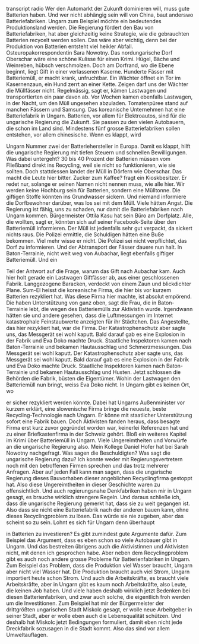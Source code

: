 transcript radio
Wer den Automarkt der Zukunft dominieren will, muss gute Batterien haben. Und wer nicht abhängig sein will von China, baut anderswo Batteriefabriken. Ungarn zum Beispiel möchte ein bedeutendes Produktionsland werden. Die Regierung fördert den Bau von Batteriefabriken, hat aber gleichzeitig keine Strategie, wie die gebrauchten Batterien recycelt werden sollen. Das wäre aber wichtig, denn bei der Produktion von Batterien entsteht viel heikler Abfall. Osteuropakorrespondentin Sara Nowotny. Das nordungarische Dorf Oberschar wäre eine schöne Kulisse für einen Krimi. Hügel, Bäche und Weinreben, hübsch verschmolzen. Doch am Dorfrand, wo die Ebene beginnt, liegt Gift in einer verlassenen Kaserne. Hunderte Fässer mit Batteriemüll, er macht krank, unfruchtbar. Ein Wächter öffnet ein Tor im Kasernenzaun, ein Hund zerrt an einer Kette. Zeigen darf uns der Wächter die Müllfässer nicht. Regelmässig, sagt er, kämen Lastwagen und transportierten ein paar davon ab. Vor Wochen kamen ebenfalls Lastwagen, in der Nacht, um den Müll ungesehen abzuladen. Tomatenpüree stand auf manchen Fässern und Samsung. Das koreanische Unternehmen hat eine Batteriefabrik in Ungarn. Batterien, vor allem für Elektroautos, sind für die ungarische Regierung die Zukunft. Sie passen zu den vielen Autobauern, die schon im Land sind. Mindestens fünf grosse Batteriefabriken sollen entstehen, vor allem chinesische. Wenn es klappt, wird

Ungarn Nummer zwei der Batteriehersteller in Europa. Damit es klappt, hilft die ungarische Regierung mit tiefen Steuern und schnellen Bewilligungen. Was dabei untergeht? 30 bis 40 Prozent der Batterien müssen vom Fließband direkt ins Recycling, weil sie nicht so funktionieren, wie sie sollten. Doch stattdessen landet der Müll in Dörfern wie Oberschar. Das macht die Leute hier bitter. Zucker zum Kaffee? fragt ein Kioskbesitzer. Er redet nur, solange er seinen Namen nicht nennen muss, wie alle hier. Wir werden keine Hochburg sein für Batterien, sondern eine Mülltonne. Die giftigen Stoffe könnten ins Grundwasser sickern. Und niemand informiere die Dorfbewohner darüber, was los sei mit dem Müll. Viele hätten Angst. Die Regierung ist fähig, uns zu schaden, nur damit die Batteriefabriken nach Ungarn kommen. Bürgermeister Ottila Kasu hat sein Büro am Dorfplatz. Alle, die wollten, sagt er, könnten sich auf seiner Facebook-Seite über den Batteriemüll informieren. Der Müll ist jedenfalls sehr gut verpackt, da sickert nichts raus. Die Polizei ermittle, die Schuldigen hätten eine Buße bekommen. Viel mehr wisse er nicht. Die Polizei sei nicht verpflichtet, das Dorf zu informieren. Und der Abtransport der Fässer dauere nun halt. In Baton-Terrainie, nicht weit weg von Aubachar, liegt ebenfalls giftiger Batteriemüll. Und ein

Teil der Antwort auf die Frage, warum das Gift nach Aubachar kam. Auch hier holt gerade ein Lastwagen Giftfässer ab, aus einer geschlossenen Fabrik. Langgezogene Baracken, verdeckt von einem Zaun und blickdichter Plane. Sum-El heisst die koreanische Firma, die hier bis vor kurzem Batterien rezykliert hat. Was diese Firma hier machte, ist absolut empörend. Die haben Unterstützung von ganz oben, sagt die Frau, die in Baton-Terrainie lebt, die wegen des Batteriemülls zur Aktivistin wurde. Irgendwann hätten sie und andere gesehen, dass die Luftmessungen im Internet katastrophale Feinstaubwerte anzeigten für ihr Städtchen. Das Angestellte, das hier rezykliert hat, war die Firma. Der Katastrophenschutz aber sagte uns, das Messgerät sei wohl kaputt. Bald darauf gab es eine Explosion in der Fabrik und Eva Doko machte Druck. Staatliche Inspektoren kamen nach Baton-Terrainie und bekamen Hautausschlag und Schmerzmessungen. Das Messgerät sei wohl kaputt. Der Katastrophenschutz aber sagte uns, das Messgerät sei wohl kaputt. Bald darauf gab es eine Explosion in der Fabrik und Eva Doko machte Druck. Staatliche Inspektoren kamen nach Baton-Terrainie und bekamen Hautausschlag und Husten. Jetzt schlossen die Behörden die Fabrik, büsten die Eigentümer. Wohin der Lastwagen den Batteriemüll nun bringt, weiss Eva Doko nicht. In Ungarn gibt es keinen Ort, wo

er sicher rezykliert werden könnte. Dabei hat Ungarns Außenminister vor kurzem erklärt, eine slowenische Firma bringe die neueste, beste Recycling-Technologie nach Ungarn. Er könne mit staatlicher Unterstützung sofort eine Fabrik bauen. Doch Aktivisten fanden heraus, dass besagte Firma erst kurz zuvor gegründet worden war, keinerlei Referenzen hat und zu einer Briefkastenfirma in der Schweiz gehört. Bloß ein weiteres Kapitel im Krimi über Batteriemüll in Ungarn. Viele Ungereimtheiten und Vorwürfe an die ungarische Regierung also. Mein Kollege Daniel Hofer hat bei Sarah Nowotny nachgefragt. Was sagen die Beschuldigten? Was sagt die ungarische Regierung dazu? Ich konnte weder mit Regierungsvertretern noch mit den betroffenen Firmen sprechen und das trotz mehrerer Anfragen. Aber auf jeden Fall kann man sagen, dass die ungarische Regierung dieses Bauvorhaben dieser angeblichen Recyclingfirma gestoppt hat. Also diese Ungereimtheiten in dieser Geschichte waren zu offensichtlich. Und auch regierungsnahe Denkfabriken haben mir in Ungarn gesagt, es brauche wirklich strengere Regeln. Und daraus schließe ich, dass die ungarische Regierung gemerkt hat, dass sie zu weit gegangen ist. Also dass sie nicht eine Batteriefabrik nach der anderen bauen kann, ohne dieses Recyclingproblem zu lösen. Das würde sie nie zugeben, aber das scheint so zu sein. Lohnt es sich für Ungarn denn überhaupt

in Batterien zu investieren? Es gibt zumindest gute Argumente dafür. Zum Beispiel das Argument, dass es eben schon so viele Autobauer gibt in Ungarn. Und das bestreiten übrigens auch die Aktivistinnen und Aktivisten nicht, mit denen ich gesprochen habe. Aber neben dem Recyclingproblem gibt es auch noch andere grosse Probleme für Batterienfabriken in Ungarn. Zum Beispiel das Problem, dass die Produktion viel Wasser braucht, Ungarn aber nicht viel Wasser hat. Die Produktion braucht auch viel Strom, Ungarn importiert heute schon Strom. Und auch die Arbeitskräfte, es braucht viele Arbeitskräfte, aber in Ungarn gibt es kaum noch Arbeitskräfte, also Leute, die keinen Job haben. Und viele haben deshalb wirklich jetzt Bedenken bei diesen Batterienfabriken, und zwar auch solche, die eigentlich froh werden um die Investitionen. Zum Beispiel hat mir der Bürgermeister der drittgrößten ungarischen Stadt Miskolc gesagt, er wolle neue Arbeitgeber in seiner Stadt, aber er wolle eben auch die Lebensqualität schützen. Und deshalb hat Miskolc jetzt Bedingungen formuliert, damit eben nicht jede Dreckfabrik sozusagen in die Stadt kommt. Also das sind vor allem Umweltauflagen.